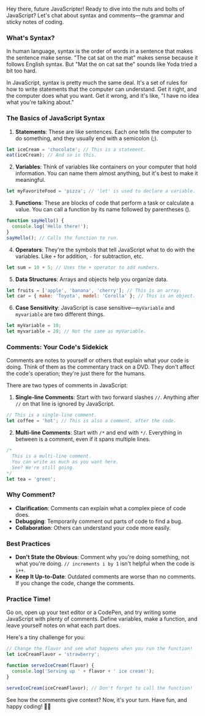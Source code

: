 Hey there, future JavaScripter! Ready to dive into the nuts and bolts of JavaScript? Let's chat about syntax and comments—the grammar and sticky notes of coding.

### What's Syntax?

In human language, syntax is the order of words in a sentence that makes the sentence make sense. "The cat sat on the mat" makes sense because it follows English syntax. But "Mat the on cat sat the" sounds like Yoda tried a bit too hard.

In JavaScript, syntax is pretty much the same deal. It's a set of rules for how to write statements that the computer can understand. Get it right, and the computer does what you want. Get it wrong, and it's like, "I have no idea what you're talking about."

### The Basics of JavaScript Syntax

1. **Statements**: These are like sentences. Each one tells the computer to do something, and they usually end with a semicolon (;).

```javascript
let iceCream = 'chocolate'; // This is a statement.
eat(iceCream); // And so is this.
```

2. **Variables**: Think of variables like containers on your computer that hold information. You can name them almost anything, but it's best to make it meaningful.

```javascript
let myFavoriteFood = 'pizza'; // 'let' is used to declare a variable.
```

3. **Functions**: These are blocks of code that perform a task or calculate a value. You can call a function by its name followed by parentheses ().

```javascript
function sayHello() {
  console.log('Hello there!');
}
sayHello(); // Calls the function to run.
```

4. **Operators**: They're the symbols that tell JavaScript what to do with the variables. Like `+` for addition, `-` for subtraction, etc.

```javascript
let sum = 10 + 5; // Uses the + operator to add numbers.
```

5. **Data Structures**: Arrays and objects help you organize data.

```javascript
let fruits = ['apple', 'banana', 'cherry']; // This is an array.
let car = { make: 'Toyota', model: 'Corolla' }; // This is an object.
```

6. **Case Sensitivity**: JavaScript is case sensitive—`myVariable` and `myvariable` are two different things.

```javascript
let myVariable = 10;
let myvariable = 20; // Not the same as myVariable.
```

### Comments: Your Code's Sidekick

Comments are notes to yourself or others that explain what your code is doing. Think of them as the commentary track on a DVD. They don't affect the code's operation; they're just there for the humans.

There are two types of comments in JavaScript:

1. **Single-line Comments**: Start with two forward slashes `//`. Anything after `//` on that line is ignored by JavaScript.

```javascript
// This is a single-line comment.
let coffee = 'hot'; // This is also a comment, after the code.
```

2. **Multi-line Comments**: Start with `/*` and end with `*/`. Everything in between is a comment, even if it spans multiple lines.

```javascript
/*
  This is a multi-line comment.
  You can write as much as you want here.
  See? We're still going.
*/
let tea = 'green';
```

### Why Comment?

- **Clarification**: Comments can explain what a complex piece of code does.
- **Debugging**: Temporarily comment out parts of code to find a bug.
- **Collaboration**: Others can understand your code more easily.

### Best Practices

- **Don't State the Obvious**: Comment why you're doing something, not what you're doing. `// increments i by 1` isn't helpful when the code is `i++`.
- **Keep It Up-to-Date**: Outdated comments are worse than no comments. If you change the code, change the comments.

### Practice Time!

Go on, open up your text editor or a CodePen, and try writing some JavaScript with plenty of comments. Define variables, make a function, and leave yourself notes on what each part does.

Here's a tiny challenge for you:

```javascript
// Change the flavor and see what happens when you run the function!
let iceCreamFlavor = 'strawberry';

function serveIceCream(flavor) {
  console.log('Serving up ' + flavor + ' ice cream!');
}

serveIceCream(iceCreamFlavor); // Don't forget to call the function!
```

See how the comments give context? Now, it's your turn. Have fun, and happy coding! 🎉🍦
